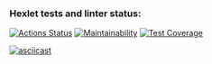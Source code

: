 ### Hexlet tests and linter status:
[![Actions Status](https://github.com/Motlakhov/python-project-50/actions/workflows/hexlet-check.yml/badge.svg)](https://github.com/Motlakhov/python-project-50/actions)
[![Maintainability](https://api.codeclimate.com/v1/badges/7694e0c8cf5fc4cd28c5/maintainability)](https://codeclimate.com/github/Motlakhov/python-project-50/maintainability)
[![Test Coverage](https://api.codeclimate.com/v1/badges/7694e0c8cf5fc4cd28c5/test_coverage)](https://codeclimate.com/github/Motlakhov/python-project-50/test_coverage)

[![asciicast](https://asciinema.org/a/0s0j4OFtmy2EgGbFygqQSYWkd.svg)](https://asciinema.org/a/0s0j4OFtmy2EgGbFygqQSYWkd)

